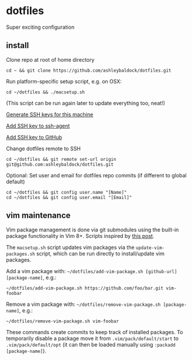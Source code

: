 # dotfiles
Super exciting configuration

## install

Clone repo at root of home directory

    cd ~ && git clone https://github.com/ashleybaldock/dotfiles.git

Run platform-specific setup script, e.g. on OSX:

    cd ~/dotfiles && ./macsetup.sh

(This script can be run again later to update everything too, neat!)

[Generate SSH keys for this machine](https://docs.github.com/en/authentication/connecting-to-github-with-ssh/generating-a-new-ssh-key-and-adding-it-to-the-ssh-agent)

[Add SSH key to ssh-agent](https://docs.github.com/en/authentication/connecting-to-github-with-ssh/generating-a-new-ssh-key-and-adding-it-to-the-ssh-agent#adding-your-ssh-key-to-the-ssh-agent)

[Add SSH key to GitHub](https://docs.github.com/en/authentication/connecting-to-github-with-ssh/generating-a-new-ssh-key-and-adding-it-to-the-ssh-agent)

Change dotfiles remote to SSH

    cd ~/dotfiles && git remote set-url origin git@github.com:ashleybaldock/dotfiles.git

Optional: Set user and email for dotfiles repo commits (if different to global default)

    cd ~/dotfiles && git config user.name "[Name]"
    cd ~/dotfiles && git config user.email "[Email]"

## vim maintenance

Vim package management is done via git submodules using the built-in package functionality in Vim 8+. Scripts inspired by [this post](https://shapeshed.com/vim-packages/).

The `macsetup.sh` script updates vim packages via the `update-vim-packages.sh` script, which can be run directly to install/update vim packages.

Add a vim package with: `~/dotfiles/add-vim-package.sh [github-url] [package-name]`, e.g.:

    ~/dotfiles/add-vim-package.sh https://github.com/foo/bar.git vim-foobar

Remove a vim package with: `~/dotfiles/remove-vim-package.sh [package-name]`, e.g.:

    ~/dotfiles/remove-vim-package.sh vim-foobar

These commands create commits to keep track of installed packages. To temporarily disable a package move it from `.vim/pack/default/start` to `.vim/pack/default/opt` (it can then be loaded manually using `:packadd [package-name]`).
